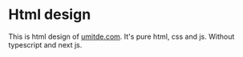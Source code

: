 # Html design


This is html design of [umitde.com](https://umitde.com). It's pure html, css and js. Without typescript and next js.
